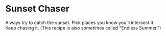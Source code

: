 # Sunset Chaser

Always try to catch the sunset. Pick places you know you’ll intersect it. Keep chasing it. (This recipe is also sometimes called "Endless Summer.")
